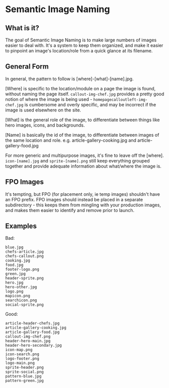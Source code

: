 # Semantic Image Naming

## What is it?

The goal of Semantic Image Naming is to make large numbers of images easier to deal with. It's a system to keep them organized, and make it easier to pinpoint an image's location/role from a quick glance at its filename.

## General Form

In general, the pattern to follow is [where]-[what]-[name].jpg.

[Where] is specific to the location/module on a page the image is found, without naming the page itself. `callout-img-chef.jpg` provides a pretty good notion of where the image is being used - `homepagecalloutleft-img-chef.jpg` is cumbersome and overly specific, and may be incorrect if the image is used elsewhere on the site.

[What] is the general role of the image, to differentiate between things like hero images, icons, and backgrounds.

[Name] is basically the id of the image, to differentiate between images of the same location and role. e.g. article-gallery-cooking.jpg and article-gallery-food.jpg

For more generic and multipurpose images, it's fine to leave off the [where]. `icon-[name].jpg` and `sprite-[name].png` still keep everything grouped together and provide adequate information about what/where the image is.

## FPO Images

It's tempting, but FPO (for placement only, ie temp images) shouldn't have an FPO prefix. FPO images should instead be placed in a separate subdirectory - this keeps them from mingling with your production images, and makes them easier to identify and remove prior to launch.

## Examples

Bad:
```
blue.jpg
chefs-article.jpg
chefs-callout.png
cooking.jpg
food.jpg
footer-logo.png
green.jpg
header-sprite.png
hero.jpg
hero-other.jpg
logo.png
mapicon.png
searchicon.png
social-sprite.png
```

Good:
```
article-header-chefs.jpg
article-gallery-cooking.jpg
article-gallery-food.jpg
callout-img-chef.png
header-hero-main.jpg
header-hero-secondary.jpg
icon-map.png
icon-search.png
logo-footer.png
logo-main.png
sprite-header.png
sprite-social.png
pattern-blue.jpg
pattern-green.jpg
```
